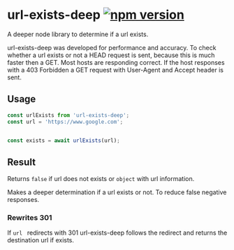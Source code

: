 # url-exists-deep [![npm version](https://badge.fury.io/js/url-exists-deep.svg)](https://badge.fury.io/js/url-exists-deep)

A deeper node library to determine if a url exists.

url-exists-deep was developed for performance and accuracy. To check whether a url
exists or not a HEAD request is sent, because this is much faster then a GET.
Most hosts are responding correct. If the host responses with a 403 Forbidden a GET
request with User-Agent and Accept header is sent.  

## Usage

```javascript
const urlExists from 'url-exists-deep';
const url = 'https://www.google.com';


const exists = await urlExists(url);
```

## Result

Returns ``false`` if url does not exists or ``` object ``` with url information.

Makes a deeper determination if a url exists or not. To reduce false negative
responses.

### Rewrites 301

If ```url ``` redirects with 301 url-exists-deep follows the redirect and returns
the destination url if exists.
